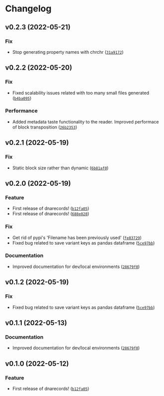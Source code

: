 # Changelog

<!--next-version-placeholder-->

## v0.2.3 (2022-05-21)
### Fix
* Stop generating property names with chrchr ([`31a9172`](https://github.com/amanas/dnarecords/commit/31a917204422c54a9219f040f9a4f8d7546de66b))

## v0.2.2 (2022-05-20)
### Fix
* Fixed scalability issues related with too many small files generated ([`b4ba095`](https://github.com/amanas/dnarecords/commit/b4ba09581e803f3117f5dba4ec5751ee939c03eb))

### Performance
* Added metadata taste functionality to the reader. Improved performace of block transposition ([`26b2353`](https://github.com/amanas/dnarecords/commit/26b2353c28fc5642c84002002c51d0363ec84c85))

## v0.2.1 (2022-05-19)
### Fix
* Static block size rather than dynamic ([`6b81af0`](https://github.com/amanas/dnarecords/commit/6b81af01443d62417f9894a418b2562f89859068))

## v0.2.0 (2022-05-19)
### Feature
* First release of dnarecords! ([`b12fa05`](https://github.com/amanas/dnarecords/commit/b12fa055859b1f92bddd2cf6707c50bbcf1d8593))
* First release of dnarecords! ([`688e028`](https://github.com/amanas/dnarecords/commit/688e028d62706cb32ab6563531bc36bfe791a381))

### Fix
* Get rid of pypi's 'Filename has been previously used' ([`fe83729`](https://github.com/amanas/dnarecords/commit/fe8372949a8181e8cb75f89536e09696f312c9f9))
* Fixed bug related to save variant keys as pandas dataframe ([`5ce97bb`](https://github.com/amanas/dnarecords/commit/5ce97bb05939b8ca8f48c208e277412544c12d0e))

### Documentation
* Improved documentation for dev/local environments ([`28679f0`](https://github.com/amanas/dnarecords/commit/28679f05940a79687bc01431019e3dbb8c8e4240))

## v0.1.2 (2022-05-19)
### Fix
* Fixed bug related to save variant keys as pandas dataframe ([`5ce97bb`](https://github.com/amanas/dnarecords/commit/5ce97bb05939b8ca8f48c208e277412544c12d0e))

## v0.1.1 (2022-05-13)
### Documentation
* Improved documentation for dev/local environments ([`28679f0`](https://github.com/amanas/dnarecords/commit/28679f05940a79687bc01431019e3dbb8c8e4240))

## v0.1.0 (2022-05-12)
### Feature
* First release of dnarecords! ([`b12fa05`](https://github.com/amanas/dnarecords/commit/b12fa055859b1f92bddd2cf6707c50bbcf1d8593))
